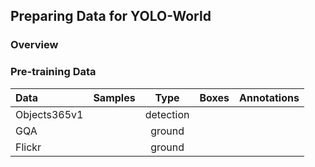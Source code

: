 ## Preparing Data for YOLO-World


### Overview



### Pre-training Data

| Data | Samples | Type | Boxes | Annotations |
| :-- | :-----: | :---:| :---: | :---------: |
| Objects365v1 |  | detection | | |
| GQA | | ground | | |
| Flickr | | ground | | |





